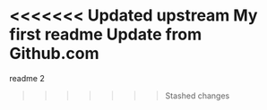 <<<<<<< Updated upstream
My first readme
Update from Github.com
=======
readme 2
>>>>>>> Stashed changes
